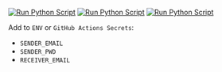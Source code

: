 [![Run Python Script](https://github.com/hexros-dev/check-livestreams/actions/workflows/python_script.yml/badge.svg?branch=master)](https://github.com/hexros-dev/check-livestreams/actions/workflows/python_script.yml)
[![Run Python Script](https://github.com/hexros-dev/check-livestreams/actions/workflows/python_script.yml/badge.svg?branch=master&event=workflow_run)](https://github.com/hexros-dev/check-livestreams/actions/workflows/python_script.yml)
[![Run Python Script](https://github.com/hexros-dev/check-livestreams/actions/workflows/python_script.yml/badge.svg?branch=master&event=check_run)](https://github.com/hexros-dev/check-livestreams/actions/workflows/python_script.yml)

Add to `ENV` or `GitHub Actions Secrets`:
  - `SENDER_EMAIL`
  - `SENDER_PWD`
  - `RECEIVER_EMAIL`
